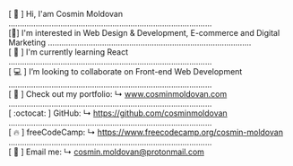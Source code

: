 [ 👋 ] Hi, I'am Cosmin Moldovan <br>
.......................................................................................... <br>
[:heartbeat:] I'm interested in Web Design & Development, E-commerce and Digital Marketing
.......................................................................................... <br>
[ 🧠 ] I'm currently learning React <br>
.......................................................................................... <br>
[ 💻 ] I’m looking to collaborate on Front-end Web Development <br>
.......................................................................................... <br>
[ 📂 ] Check out my portfolio: ↳ www.cosminmoldovan.com <br>
.......................................................................................... <br>
[ :octocat: ] GitHub: ↳ https://github.com/cosminmoldovan <br>
.......................................................................................... <br>
[ 🔥 ] freeCodeCamp: ↳ https://www.freecodecamp.org/cosmin-moldovan <br>
.......................................................................................... <br>
[ 💌 ] Email me: ↳ cosmin.moldovan@protonmail.com <br>

<!---
cosminmoldovan/cosminmoldovan is a ✨ special ✨ repository because its `README.md` (this file) appears on your GitHub profile.
You can click the Preview link to take a look at your changes.
--->
